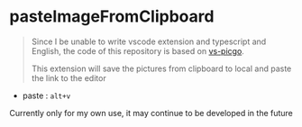 # pasteImageFromClipboard

> Since I be unable to write vscode extension and typescript and English, the code of this repository is based on [vs-picgo](https://github.com/PicGo/vs-picgo).
>
> This extension will save the pictures from clipboard to local and paste the link to the editor

- paste : `alt+v`

Currently only for my own use, it may continue to be developed in the future
